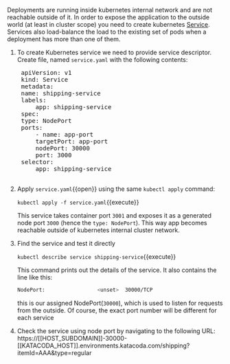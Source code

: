 Deployments are running inside kubernetes internal network and are not reachable outside of it. In order to expose the application to the outside world (at least in cluster scope) you need to create kubernetes [Service](https://kubernetes.io/docs/concepts/services-networking/service/). Services also load-balance the load to the existing set of pods when a deployment has more than one of them.

1. To create Kubernetes service we need to provide service descriptor. Create file, named `service.yaml` with the following contents:

    <pre class="file hljs yaml"  data-filename="deployment.yaml" data-target="replace">
    apiVersion: v1
    kind: Service
    metadata:
    name: shipping-service
    labels:
        app: shipping-service
    spec:
    type: NodePort
    ports:
        - name: app-port
        targetPort: app-port
        nodePort: 30000
        port: 3000
    selector:
        app: shipping-service
    </pre>

1. Apply `service.yaml`{{open}} using the same `kubectl apply` command:

    `kubectl apply -f service.yaml`{{execute}}

    This service takes container port `3001` and exposes it as a generated node port `3000` (hence the `type: NodePort`). This way app becomes reachable outside of kubernetes internal cluster network.

1. Find the service and test it directly

    `kubectl describe service shipping-service`{{execute}}

    This command prints out the details of the service. It also contains the line like this:

    ```sh
    NodePort:                 <unset>  30000/TCP
    ```

    this is our assigned NodePort(`30000`), which is used to listen for requests from the outside. Of course, the exact port number will be different for each service

1. Check the service using node port by navigating to the following URL: https://[[HOST_SUBDOMAIN]]-30000-[[KATACODA_HOST]].environments.katacoda.com/shipping?itemId=AAA&type=regular